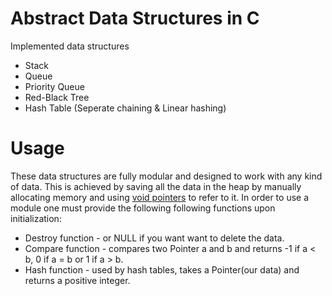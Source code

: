 # Abstract Data Structures in C
Implemented data structures
* Stack
* Queue
* Priority Queue
* Red-Black Tree
* Hash Table (Seperate chaining & Linear hashing)

# Usage
These data structures are fully modular and designed to work with any kind of data. This is achieved by saving all the data in the heap by manually allocating memory and using [void pointers](https://www.geeksforgeeks.org/void-pointer-c-cpp/) to refer to it. In order to use a module one must provide the following following functions upon initialization:
* Destroy function - or NULL if you want want to delete the data.
* Compare function - compares two Pointer a and b and returns -1 if a < b, 0 if a = b or 1 if a > b.
* Hash function - used by hash tables, takes a Pointer(our data) and returns a positive integer.